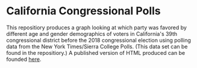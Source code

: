 # California Congressional Polls
This repositiory produces a graph looking at which party was favored by different age and gender demographics of voters in California's 39th congressional district before the 2018 congressional election using polling data from the New York Times/Sierra College Polls. (This data set can be found in the repositiory.) A published version of HTML produced can be founded [here](http://rpubs.com/christophermilne/california_congressional_polls).
